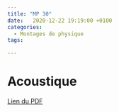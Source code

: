 ```yaml
---
title: "MP 30"
date:   2020-12-22 19:19:00 +0100
categories:
  - Montages de physique
tags:

---
```

# Acoustique

[Lien du PDF](/assets/pdf/LC16.pdf)

<object class="pdf fitvidsignore" data="/assets/pdf/LC16.pdf" type="application/pdf"></object>
